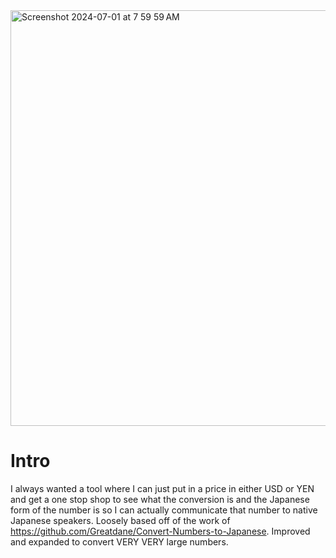 <img width="665" alt="Screenshot 2024-07-01 at 7 59 59 AM" src="https://github.com/arces/usd-yen/assets/3622441/7dcba9b8-51b3-4de6-a71c-b97f5d02545a">

# Intro
I always wanted a tool where I can just put in a price in either USD or YEN and get a one stop shop to see what the conversion is and the Japanese form of the number is so I can actually communicate that number to native Japanese speakers. Loosely based off of the work of https://github.com/Greatdane/Convert-Numbers-to-Japanese. Improved and expanded to convert VERY VERY large numbers.
